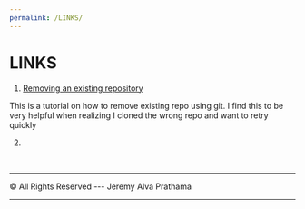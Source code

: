 ```yaml
---
permalink: /LINKS/
---
```


# LINKS

1. [Removing an existing repository](https://stackoverflow.com/questions/50361138/destination-path-already-exists-and-is-not-an-empty-directory)

This is a tutorial on how to remove existing repo using git.
I find this to be very helpful when realizing I cloned the wrong repo and want to retry quickly


2. 

<br>
<hr>
&copy; All Rights Reserved  ---  Jeremy Alva Prathama
<hr>
<br>
